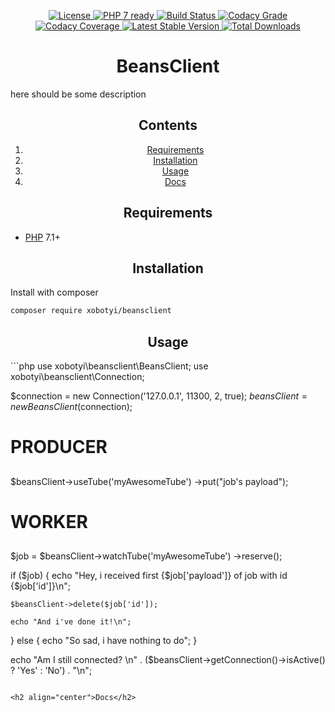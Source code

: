 <p align="center">
    <a href="https://packagist.org/packages/xobotyi/beansclient">
        <img alt="License" src="https://poser.pugx.org/xobotyi/beansclient/license" />
    </a>
    <a href="https://packagist.org/packages/xobotyi/beansclient">
        <img alt="PHP 7 ready" src="http://php7ready.timesplinter.ch/xobotyi/beansclient/badge.svg" />
    </a>
    <a href="https://travis-ci.org/xobotyi/beansclient">
        <img alt="Build Status" src="https://travis-ci.org/xobotyi/beansclient.svg?branch=master" />
    </a>
    <a href="https://www.codacy.com/app/xobotyi/beansclient">
        <img alt="Codacy Grade" src="https://api.codacy.com/project/badge/Grade/0b787b1f74ce43828162298bef1d7868" />
    </a>
    <a href="https://www.codacy.com/app/xobotyi/beansclient">
        <img alt="Codacy Coverage" src="https://api.codacy.com/project/badge/Coverage/0b787b1f74ce43828162298bef1d7868" />
    </a>
    <a href="https://packagist.org/packages/xobotyi/beansclient">
        <img alt="Latest Stable Version" src="https://poser.pugx.org/xobotyi/beansclient/v/stable" />
    </a>
    <a href="https://packagist.org/packages/xobotyi/beansclient">
        <img alt="Total Downloads" src="https://poser.pugx.org/xobotyi/beansclient/downloads" />
    </a>
</p>

<h1 align="center">BeansClient</h1>
here should be some description

<h2 align="center">Contents</h2>
<div align="center">

1. [Requirements](#requirements)
2. [Installation](#installation)
3. [Usage](#usage)
4. [Docs](#docs)

</div>

<h2 align="center">Requirements</h2>


- [PHP](//php.net/) 7.1+

<h2 align="center">Installation</h2>

Install with composer
```bash
composer require xobotyi/beansclient
```

<h2 align="center">Usage</h2>
```php
use xobotyi\beansclient\BeansClient;
use xobotyi\beansclient\Connection;

$connection  = new Connection('127.0.0.1', 11300, 2, true);
$beansClient = new BeansClient($connection);

##            ##
#   PRODUCER   #
##            ##

$beansClient->useTube('myAwesomeTube')
            ->put("job's payload");

##            ##
#    WORKER    #
##            ##

$job = $beansClient->watchTube('myAwesomeTube')
                   ->reserve();

if ($job) {
    echo "Hey, i received first {$job['payload']} of job with id {$job['id']}\n";

    $beansClient->delete($job['id']);

    echo "And i've done it!\n";
}
else {
    echo "So sad, i have nothing to do";
}

echo "Am I still connected? \n" . ($beansClient->getConnection()->isActive() ? 'Yes' : 'No') . "\n";
```

<h2 align="center">Docs</h2>
